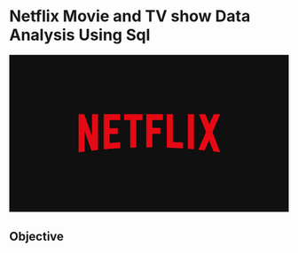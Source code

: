 # Netflix Movie and TV show Data Analysis Using Sql 

![logo](https://github.com/rajpatel214/Netflix_Sql_Project/blob/main/Netflix.jpg)

## Objective
